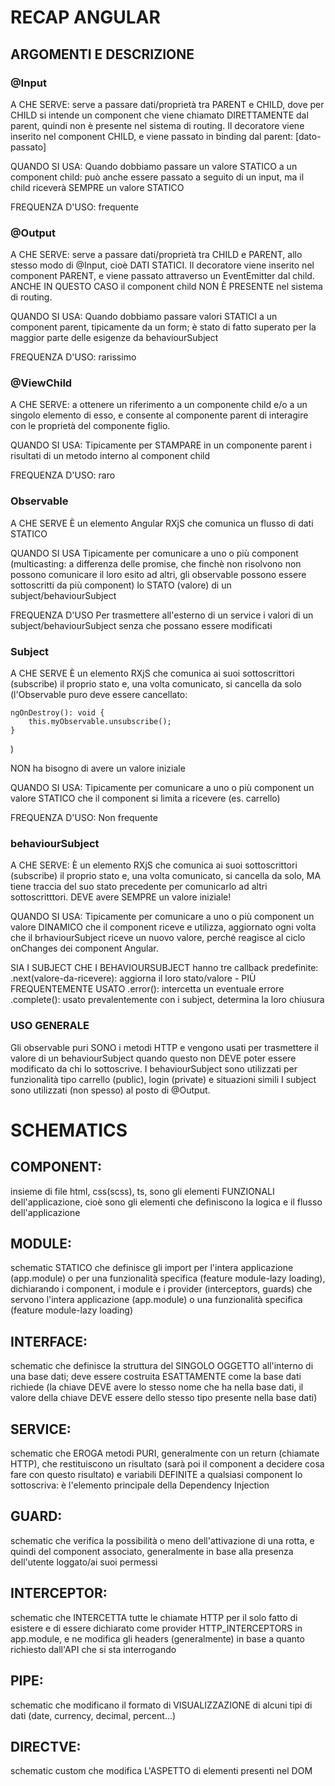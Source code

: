 # RECAP ANGULAR

## ARGOMENTI E DESCRIZIONE

### @Input
A CHE SERVE: serve a passare dati/proprietà tra PARENT e CHILD, dove per CHILD si intende un component che viene chiamato DIRETTAMENTE dal parent, quindi non è presente nel sistema di routing.
Il decoratore viene inserito nel component CHILD, e viene passato in binding dal parent: [dato-passato]

QUANDO SI USA:
Quando dobbiamo passare un valore STATICO a un component child: può anche essere passato a seguito di un input, ma il child riceverà SEMPRE un valore STATICO

FREQUENZA D'USO: frequente

### @Output
A CHE SERVE: serve a passare dati/proprietà tra CHILD e PARENT, allo stesso modo di @Input, cioè DATI STATICI.
Il decoratore viene inserito nel component PARENT, e viene passato attraverso un EventEmitter dal child.
ANCHE IN QUESTO CASO il component child NON È PRESENTE nel sistema di routing.

QUANDO SI USA:
Quando dobbiamo passare valori STATICI a un component parent, tipicamente da un form; è stato di fatto superato per la maggior parte delle esigenze da behaviourSubject

FREQUENZA D'USO: rarissimo

### @ViewChild
A CHE SERVE: a ottenere un riferimento a un componente child e/o a un singolo elemento di esso, e consente al componente parent di interagire con le proprietà del componente figlio.

QUANDO SI USA:
Tipicamente per STAMPARE in un componente parent i risultati di un metodo interno al component child

FREQUENZA D'USO: raro

### Observable
A CHE SERVE
È un elemento Angular RXjS che comunica un flusso di dati STATICO

QUANDO SI USA
Tipicamente per comunicare a uno o più component (multicasting: a differenza delle promise, che finchè non risolvono non possono comunicare il loro esito ad altri, gli observable possono essere sottoscritti da più component) lo STATO (valore) di un subject/behaviourSubject

FREQUENZA D'USO
Per trasmettere all'esterno di un service i valori di un subject/behaviourSubject senza che possano essere modificati

### Subject
A CHE SERVE
È un elemento RXjS che comunica ai suoi sottoscrittori (subscribe) il proprio stato e, una volta comunicato, si cancella da solo (l'Observable puro deve essere cancellato:

    ngOnDestroy(): void {
        this.myObservable.unsubscribe();
    }

)

NON ha bisogno di avere un valore iniziale

QUANDO SI USA:
Tipicamente per comunicare a uno o più component un valore STATICO che il component si limita a ricevere (es. carrello)

FREQUENZA D'USO:
Non frequente

### behaviourSubject
A CHE SERVE:
È un elemento RXjS che comunica ai suoi sottoscrittori (subscribe) il proprio stato e, una volta comunicato, si cancella da solo, MA tiene traccia del suo stato precedente per comunicarlo ad altri sottoscritttori.
DEVE avere SEMPRE un valore iniziale!

QUANDO SI USA:
Tipicamente per comunicare a uno o più component un valore DINAMICO che il component riceve e utilizza, aggiornato ogni volta che il brhaviourSubject riceve un nuovo valore, perché reagisce al ciclo onChanges dei component Angular.

SIA I SUBJECT CHE I BEHAVIOURSUBJECT hanno tre callback predefinite:
.next(valore-da-ricevere): aggiorna il loro stato/valore - PIÙ FREQUENTEMENTE USATO
.error(): intercetta un eventuale errore
.complete(): usato prevalentemente con i subject, determina la loro chiusura

### USO GENERALE
Gli observable puri SONO i metodi HTTP e vengono usati per trasmettere il valore di un behaviourSubject quando questo non DEVE poter essere modificato da chi lo sottoscrive.
I behaviourSubject sono utilizzati per funzionalità tipo carrello (public), login (private) e situazioni simili
I subject sono utilizzati (non spesso) al posto di @Output.


# SCHEMATICS

## COMPONENT:
insieme di file html, css(scss), ts, sono gli elementi FUNZIONALI dell'applicazione, cioè sono gli elementi che definiscono la logica e il flusso dell'applicazione

## MODULE:
schematic STATICO che definisce gli import per l'intera applicazione (app.module) o per una funzionalità specifica (feature module-lazy loading), dichiarando i component, i module e i provider (interceptors, guards) che servono l'intera applicazione (app.module) o una funzionalità specifica (feature module-lazy loading)

## INTERFACE:
schematic che definisce la struttura del SINGOLO OGGETTO all'interno di una base dati; deve essere costruita ESATTAMENTE come la base dati richiede (la chiave DEVE avere lo stesso nome che ha nella base dati, il valore della chiave DEVE essere dello stesso tipo presente nella base dati)

## SERVICE:
schematic che EROGA metodi PURI, generalmente con un return (chiamate HTTP), che restituiscono un risultato (sarà poi il component a decidere cosa fare con questo risultato) e variabili DEFINITE a qualsiasi component lo sottoscriva: è l'elemento principale della Dependency Injection

## GUARD:
schematic che verifica la possibilità o meno dell'attivazione di una rotta, e quindi del component associato, generalmente in base alla presenza dell'utente loggato/ai suoi permessi

## INTERCEPTOR:
schematic che INTERCETTA tutte le chiamate HTTP per il solo fatto di esistere e di essere dichiarato come provider HTTP_INTERCEPTORS in app.module, e ne modifica gli headers (generalmente) in base a quanto richiesto dall'API che si sta interrogando

## PIPE:
schematic che modificano il formato di VISUALIZZAZIONE di alcuni tipi di dati (date, currency, decimal, percent...)

## DIRECTVE:
schematic custom che modifica L'ASPETTO di elementi presenti nel DOM

